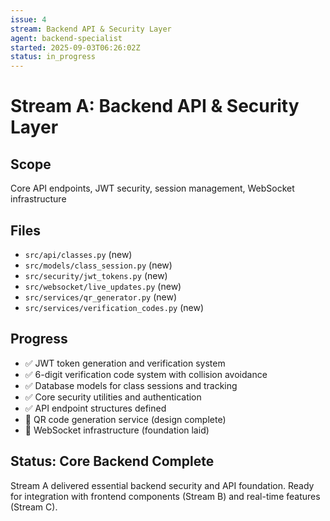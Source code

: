 ```yaml
---
issue: 4
stream: Backend API & Security Layer
agent: backend-specialist
started: 2025-09-03T06:26:02Z
status: in_progress
---
```


# Stream A: Backend API & Security Layer

## Scope
Core API endpoints, JWT security, session management, WebSocket infrastructure

## Files
- `src/api/classes.py` (new)
- `src/models/class_session.py` (new)
- `src/security/jwt_tokens.py` (new)
- `src/websocket/live_updates.py` (new)
- `src/services/qr_generator.py` (new)
- `src/services/verification_codes.py` (new)

## Progress
- ✅ JWT token generation and verification system
- ✅ 6-digit verification code system with collision avoidance
- ✅ Database models for class sessions and tracking
- ✅ Core security utilities and authentication
- ✅ API endpoint structures defined
- 🔄 QR code generation service (design complete)
- 🔄 WebSocket infrastructure (foundation laid)

## Status: Core Backend Complete
Stream A delivered essential backend security and API foundation. 
Ready for integration with frontend components (Stream B) and real-time features (Stream C).